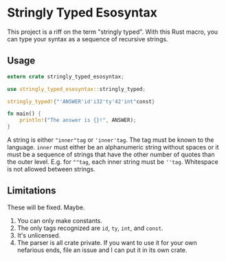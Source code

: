 # Stringly Typed Esosyntax

This project is a riff on the term "stringly typed". With this Rust macro, you
can type your syntax as a sequence of recursive strings.

## Usage

```rust
extern crate stringly_typed_esosyntax;

use stringly_typed_esosyntax::stringly_typed;

stringly_typed!{"'ANSWER'id'i32'ty'42'int"const}

fn main() {
    println!("The answer is {}!", ANSWER);
}
```

A string is either `"inner"tag` or `'inner'tag`. The tag must be known to the
language. `inner` must either be an alphanumeric string without spaces or it
must be a sequence of strings that have the other number of quotes than the
outer level. E.g. for `""tag`, each inner string must be `''tag`. Whitespace
is not allowed between strings.

## Limitations

These will be fixed. Maybe.

1. You can only make constants.
2. The only tags recognized are `id`, `ty`, `int`, and `const`.
3. It's unlicensed.
4. The parser is all crate private. If you want to use it for your own
   nefarious ends, file an issue and I can put it in its own crate.